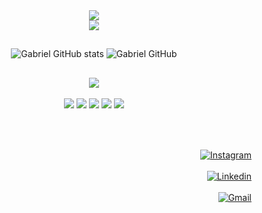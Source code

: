 <div align="center">
  <img src="https://capsule-render.vercel.app/api?color=235aaa&type=waving">
  <br>
  <img src="https://readme-typing-svg.herokuapp.com/?color=235aaa&size=35&center=true&vCenter=true&width=1000&lines=<Hello+World!>;<Sou+Gabriel+Lima>;<Seja+Bem-Vindo(a)!+:%29>"
</div>

##
![Gabriel GitHub stats](https://github-readme-stats.vercel.app/api?username=gabriellimao7500&show_icons=true&count_private=true&hide_border=true&title_color=235aaa&icon_color=235aaa&text_color=235aaa&bg_color=0d1117)
![Gabriel GitHub](https://github-readme-stats.vercel.app/api/top-langs/?username=gabriellimao7500&layout=compact&hide_border=true&title_color=235aaa&text_color=235aaa&bg_color=0d1117)

##
<div align="center">
  <img src="https://readme-typing-svg.herokuapp.com/?color=235aaa&size=25&center=true&vCenter=true&width=1000&lines=<Tecnologias+que+eu+uso+no+meu+dia+a+dia>">
  <br><br>
  <img src="https://img.shields.io/badge/HTML5-E34F26?style=for-the-badge&logo=html5&logoColor=white">
  <img src="https://img.shields.io/badge/CSS3-1572B6?style=for-the-badge&logo=css3&logoColor=white">
  <img src="https://img.shields.io/badge/Python-14354C?style=for-the-badge&logo=python&logoColor=white">
  <img src="https://img.shields.io/badge/C%23-239120?style=for-the-badge&logo=c-sharp&logoColor=white">
  <img src="https://img.shields.io/badge/Java-ED8B00?style=for-the-badge&logo=openjdk&logoColor=white">
</div>

##
<div align="right">
  <br><br>
  <a href="https://www.instagram.com/gabriel_limao7500/">
    <img src="https://img.shields.io/badge/Instagram-E4405F?style=for-the-badge&logo=instagram&logoColor=white" alt="Instagram">
  </a>
</div>

<div align="right">
  <br>
  <a href="https://www.linkedin.com/in/gabriel-oliveira-8bb517287/">
    <img src="https://img.shields.io/badge/LinkedIn-0077B5?style=for-the-badge&logo=linkedin&logoColor=white" alt="Linkedin">
  </a>
</div>

<div align="right">
  <br>
  <a href="mailto:gabriellimao@gmail.com">
    <img src="https://img.shields.io/badge/Gmail-D14836?style=for-the-badge&logo=gmail&logoColor=white" alt="Gmail">
  </a>
</div>

